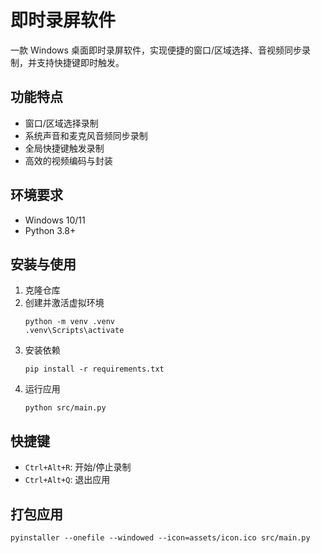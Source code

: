 # 即时录屏软件

一款 Windows 桌面即时录屏软件，实现便捷的窗口/区域选择、音视频同步录制，并支持快捷键即时触发。

## 功能特点

- 窗口/区域选择录制
- 系统声音和麦克风音频同步录制
- 全局快捷键触发录制
- 高效的视频编码与封装

## 环境要求

- Windows 10/11
- Python 3.8+

## 安装与使用

1. 克隆仓库
2. 创建并激活虚拟环境
   ```
   python -m venv .venv
   .venv\Scripts\activate
   ```
3. 安装依赖
   ```
   pip install -r requirements.txt
   ```
4. 运行应用
   ```
   python src/main.py
   ```

## 快捷键

- `Ctrl+Alt+R`: 开始/停止录制
- `Ctrl+Alt+Q`: 退出应用

## 打包应用

```
pyinstaller --onefile --windowed --icon=assets/icon.ico src/main.py
``` 
